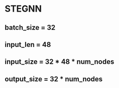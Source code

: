 # STEGNN
## batch_size = 32
## input_len = 48
## input_size = 32 * 48 * num_nodes
## output_size = 32 * num_nodes
